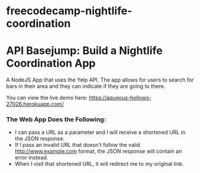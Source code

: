 # freecodecamp-nightlife-coordination

# API Basejump: Build a Nightlife Coordination App

A NodeJS App that uses the Yelp API. The app allows for users to search for bars in their area and they can indicate if they are going to there.

You can view the live demo here: https://aqueous-hollows-27026.herokuapp.com/

### The Web App Does the Following:
* I can pass a URL as a parameter and I will receive a shortened URL in the JSON response.
* If I pass an invalid URL that doesn't follow the valid http://www.example.com format, the JSON response will contain an error instead.
* When I visit that shortened URL, it will redirect me to my original link.
